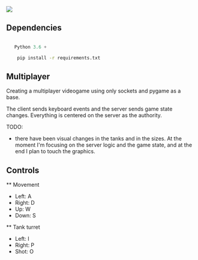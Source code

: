 


<img src = "https://github.com/hug58/Lemon-Tank/blob/master/screen.png">



## Dependencies 

 ```python

    Python 3.6 +

```

```bash
    pip install -r requirements.txt
```
   

## Multiplayer

<p> Creating a multiplayer videogame using only sockets and pygame as a base.  </p> 
  
  <p> The client sends keyboard events and the server sends game state changes. Everything is centered on the server as the authority.<p>

   
</p>

TODO:
 * there have been visual changes in the tanks and in the sizes. At the moment I'm focusing on the server logic and the game state, and at the end I plan to touch the graphics.

## Controls 

** Movement

* Left: A  
* Right: D  
* Up: W
* Down: S
   
** Tank turret

* Left: I
* Right: P
* Shot: O


